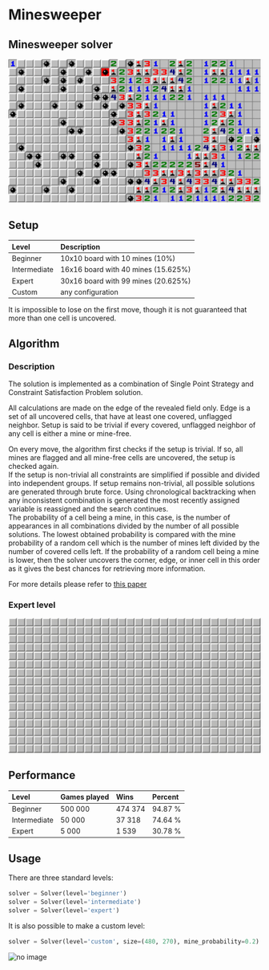 # Minesweeper


## Minesweeper solver

![no image](samples/minesweeper.png)



## Setup

| Level        | Description                           |
| :------------| :-------------------------------------|
| Beginner     | 10x10 board with 10 mines (10%)       |
| Intermediate | 16x16 board with 40 mines (15.625%)   |
| Expert       | 30x16 board with 99 mines (20.625%)   |
| Custom       | any configuration                     |


It is impossible to lose on the first move, though it is not guaranteed that more than one cell is uncovered.



## Algorithm


### Description

The solution is implemented as a combination of Single Point Strategy and Constraint Satisfaction Problem solution.


All calculations are made on the edge of the revealed field only. Edge is a set of all uncovered cells, that have at least one covered, unflagged neighbor. Setup is said to be trivial if every covered, unflagged neighbor of any cell is either a mine or mine-free.


On every move, the algorithm first checks if the setup is trivial. If so, all mines are flagged and all mine-free cells are uncovered, the setup is checked again.  
If the setup is non-trivial all constraints are simplified if possible and divided into independent groups. If setup remains non-trivial, all possible solutions are generated through brute force. Using chronological backtracking when any inconsistent combination is generated the most recently assigned variable is reassigned and the search continues.  
The probability of a cell being a mine, in this case, is the number of appearances in all combinations divided by the number of all possible solutions. The lowest obtained probability is compared with the mine probability of a random cell which is the number of mines left divided by the number of covered cells left. If the probability of a random cell being a mine is lower, then the solver uncovers the corner, edge, or inner cell in this order as it gives the best chances for retrieving more information.

For more details please refer to [this paper](https://dash.harvard.edu/bitstream/handle/1/14398552/BECERRA-SENIORTHESIS-2015.pdf)


### Expert level

![no image](samples/expert.gif)



## Performance

| Level        | Games played | Wins    | Percent    |
| :------------| :------------| :-------| :----------|
| Beginner     | 500 000      | 474 374 |  94.87 %   |
| Intermediate | 50 000       | 37 318  |  74.64 %   |
| Expert       | 5 000        | 1 539   |  30.78 %   |



## Usage

There are three standard levels:

```python
solver = Solver(level='beginner')
solver = Solver(level='intermediate')
solver = Solver(level='expert')

```

It is also possible to make a custom level:

```python
solver = Solver(level='custom', size=(480, 270), mine_probability=0.2)
```

![no image](samples/custom.gif)